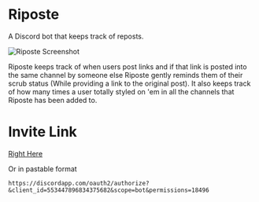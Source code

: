 # Riposte
A Discord bot that keeps track of reposts.

![Riposte Screenshot](https://itskhanow.com/images/Riposte.png "Riposte in action")

Riposte keeps track of when users post links and if that link is posted into the same channel by someone else Riposte gently reminds them of their scrub status (While providing a link to the original post). It also keeps track of how many times a user totally styled on 'em in all the channels that Riposte has been added to.

# Invite Link
[Right Here](https://discordapp.com/oauth2/authorize?&client_id=553447896834375682&scope=bot&permissions=18496)

Or in pastable format

`https://discordapp.com/oauth2/authorize?&client_id=553447896834375682&scope=bot&permissions=18496`
